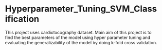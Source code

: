 # Hyperparameter_Tuning_SVM_Classification
This project uses cardiotocography dataset. Main aim of this project is to find the best parameters of the model using hyper parameter tuning and evaluating the generalizability of the model by doing k-fold cross validation.
